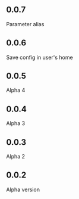 0.0.7
-----
Parameter alias

0.0.6
-----
Save config in user's home

0.0.5
-----
Alpha 4

0.0.4
-----
Alpha 3

0.0.3
-----
Alpha 2

0.0.2
-----
Alpha version


